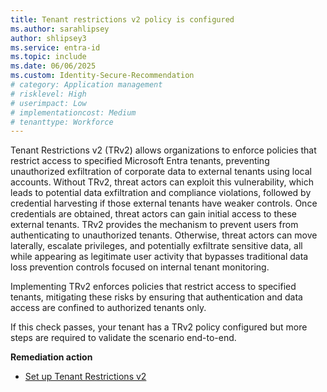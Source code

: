 ```yaml
---
title: Tenant restrictions v2 policy is configured
ms.author: sarahlipsey
author: shlipsey3
ms.service: entra-id
ms.topic: include
ms.date: 06/06/2025
ms.custom: Identity-Secure-Recommendation
# category: Application management
# risklevel: High
# userimpact: Low
# implementationcost: Medium
# tenanttype: Workforce
---
```

Tenant Restrictions v2 (TRv2) allows organizations to enforce policies that restrict access to specified Microsoft Entra tenants, preventing unauthorized exfiltration of corporate data to external tenants using local accounts. Without TRv2, threat actors can exploit this vulnerability, which leads to potential data exfiltration and compliance violations, followed by credential harvesting if those external tenants have weaker controls. Once credentials are obtained, threat actors can gain initial access to these external tenants. TRv2 provides the mechanism to prevent users from authenticating to unauthorized tenants. Otherwise, threat actors can move laterally, escalate privileges, and potentially exfiltrate sensitive data, all while appearing as legitimate user activity that bypasses traditional data loss prevention controls focused on internal tenant monitoring.

Implementing TRv2 enforces policies that restrict access to specified tenants, mitigating these risks by ensuring that authentication and data access are confined to authorized tenants only. 

If this check passes, your tenant has a TRv2 policy configured but more steps are required to validate the scenario end-to-end.

**Remediation action**
- [Set up Tenant Restrictions v2](../../external-id/tenant-restrictions-v2.md)